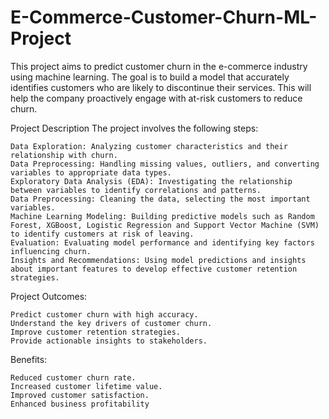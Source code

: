 # E-Commerce-Customer-Churn-ML-Project
This project aims to predict customer churn in the e-commerce industry using machine learning. The goal is to build a model that accurately identifies customers who are likely to discontinue their services. This will help the company proactively engage with at-risk customers to reduce churn.

Project Description
The project involves the following steps:

    Data Exploration: Analyzing customer characteristics and their relationship with churn.
    Data Preprocessing: Handling missing values, outliers, and converting variables to appropriate data types.
    Exploratory Data Analysis (EDA): Investigating the relationship between variables to identify correlations and patterns.
    Data Preprocessing: Cleaning the data, selecting the most important variables.
    Machine Learning Modeling: Building predictive models such as Random Forest, XGBoost, Logistic Regression and Support Vector Machine (SVM) to identify customers at risk of leaving.
    Evaluation: Evaluating model performance and identifying key factors influencing churn.
    Insights and Recommendations: Using model predictions and insights about important features to develop effective customer retention strategies.

Project Outcomes:

    Predict customer churn with high accuracy.
    Understand the key drivers of customer churn.
    Improve customer retention strategies.
    Provide actionable insights to stakeholders.
Benefits:

    Reduced customer churn rate.
    Increased customer lifetime value.
    Improved customer satisfaction.
    Enhanced business profitability

